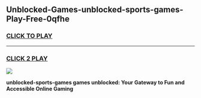 
## Unblocked-Games-unblocked-sports-games-Play-Free-0qfhe
<h3>
<a href="https://premium76.site?title=unblocked-sports-games&ref=24M">CLICK TO PLAY</a></h3>
<hr>

<h3>
<a href="https://premium76.site?title=unblocked-sports-games&ref=24M">CLICK 2 PLAY</a>
  
</h3>

<a href="https://premium76.site?title=unblocked-sports-games&ref=24M"><img src="https://clearcache.store/games.png"></a>


**unblocked-sports-games games unblocked: Your Gateway to Fun and Accessible Online Gaming**
